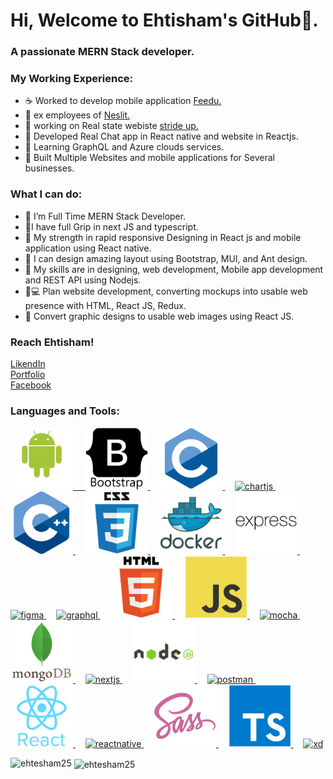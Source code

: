 <h1 align="left">Hi, Welcome to Ehtisham's GitHub👋.</h1>
<h3 align="left">A passionate MERN Stack developer.</h3>

<h3> My Working Experience:</h3>
<ul>
<li>☕ Worked to develop mobile application <a href="https://play.google.com/store/search?q=feedu&c=apps&hl=en&gl=US">Feedu.</a></li>
<li>🙋 ex employees of <a href="https://nesl-it.com/">Neslit.</a> </li>
<li>🙋 working on Real state webiste <a href="https://www.strideup.co/">stride up.</a> </li>
<li>🙋 Developed Real Chat app in React native and website in Reactjs.</li>
<li>🙋 Learning GraphQL and Azure clouds services.</li>
<li>🚀 Built Multiple Websites and mobile applications for Several businesses.</li>
</ul>
<h3 align="left">What I can do:</h3>
<ul>
<li align="left">🌱 I’m Full Time MERN Stack Developer.</li>
<li align="left">🌱I have full Grip in next JS and typescript.</li>
<li align="left">💪 My strength in rapid responsive Designing in React js and mobile application using React native.</li>
<li align="left">🎨 I can design amazing layout using Bootstrap, MUI, and Ant design.</li>
<li align="left">👯 My skills are in designing, web development, Mobile app development and REST API using Nodejs.</li>
<li align="left">🧑💻 Plan website development, converting mockups into usable web presence with HTML, React JS, Redux.</li>
<li align="left">🔨 Convert graphic designs to usable web images using React JS.</li>
</ul>

<h3>Reach Ehtisham!</h3>
<a target="_blank" href="https://www.linkedin.com/in/ehtisham-ul-haq-b92872161/"> LikendIn </a>
<br/>
<a target="_blank" href="https://ehtisham-mern-dev.netlify.app/"> Portfolio </a>
<br/>
<a target="_blank" href="https://web.facebook.com/ehtesham.ulhaq.503/"> Facebook </a>


<h3 align="left">Languages and Tools:</h3>
<p align="left"> <a href="https://developer.android.com" target="_blank" rel="noreferrer"> <img src="https://raw.githubusercontent.com/devicons/devicon/master/icons/android/android-original-wordmark.svg" alt="android" width="100" height="100"/> &nbsp; &nbsp;  </a> <a href="https://getbootstrap.com" target="_blank" rel="noreferrer"> <img src="https://raw.githubusercontent.com/devicons/devicon/master/icons/bootstrap/bootstrap-plain-wordmark.svg" alt="bootstrap" width="100" height="100"/> </a> &nbsp; &nbsp;  <a href="https://www.cprogramming.com/" target="_blank" rel="noreferrer"> <img src="https://raw.githubusercontent.com/devicons/devicon/master/icons/c/c-original.svg" alt="c" width="100" height="100"/> </a> &nbsp; &nbsp;  <a href="https://www.chartjs.org" target="_blank" rel="noreferrer"> <img src="https://www.chartjs.org/media/logo-title.svg" alt="chartjs" width="100" height="100"/> </a>&nbsp; &nbsp;  <a href="https://www.w3schools.com/cpp/" target="_blank" rel="noreferrer"> <img src="https://raw.githubusercontent.com/devicons/devicon/master/icons/cplusplus/cplusplus-original.svg" alt="cplusplus" width="100" height="100"/> </a>&nbsp; &nbsp;  <a href="https://www.w3schools.com/css/" target="_blank" rel="noreferrer"> <img src="https://raw.githubusercontent.com/devicons/devicon/master/icons/css3/css3-original-wordmark.svg" alt="css3" width="100" height="100"/> </a> &nbsp; &nbsp; <a href="https://www.docker.com/" target="_blank" rel="noreferrer"> <img src="https://raw.githubusercontent.com/devicons/devicon/master/icons/docker/docker-original-wordmark.svg" alt="docker" width="100" height="100"/> </a>&nbsp; &nbsp;  <a href="https://expressjs.com" target="_blank" rel="noreferrer"> <img src="https://raw.githubusercontent.com/devicons/devicon/master/icons/express/express-original-wordmark.svg" alt="express" width="100" height="100"/> </a>&nbsp; &nbsp;  <a href="https://www.figma.com/" target="_blank" rel="noreferrer"> <img src="https://www.vectorlogo.zone/logos/figma/figma-icon.svg" alt="figma" width="100" height="100"/> </a> &nbsp; &nbsp; <a href="https://graphql.org" target="_blank" rel="noreferrer"> <img src="https://www.vectorlogo.zone/logos/graphql/graphql-icon.svg" alt="graphql" width="100" height="100"/> </a>&nbsp; &nbsp;  <a href="https://www.w3.org/html/" target="_blank" rel="noreferrer"> <img src="https://raw.githubusercontent.com/devicons/devicon/master/icons/html5/html5-original-wordmark.svg" alt="html5" width="100" height="100"/> </a>&nbsp; &nbsp;  <a href="https://developer.mozilla.org/en-US/docs/Web/JavaScript" target="_blank" rel="noreferrer"> <img src="https://raw.githubusercontent.com/devicons/devicon/master/icons/javascript/javascript-original.svg" alt="javascript" width="100" height="100"/> </a>&nbsp; &nbsp;  <a href="https://mochajs.org" target="_blank" rel="noreferrer"> <img src="https://www.vectorlogo.zone/logos/mochajs/mochajs-icon.svg" alt="mocha" width="100" height="100"/> </a>&nbsp; &nbsp;  <a href="https://www.mongodb.com/" target="_blank" rel="noreferrer"> <img src="https://raw.githubusercontent.com/devicons/devicon/master/icons/mongodb/mongodb-original-wordmark.svg" alt="mongodb" width="100" height="100"/> </a>&nbsp; &nbsp;  <a href="https://nextjs.org/" target="_blank" rel="noreferrer"> <img src="https://cdn.worldvectorlogo.com/logos/nextjs-2.svg" alt="nextjs" width="100" height="100"/> </a>&nbsp; &nbsp;  <a href="https://nodejs.org" target="_blank" rel="noreferrer"> <img src="https://raw.githubusercontent.com/devicons/devicon/master/icons/nodejs/nodejs-original-wordmark.svg" alt="nodejs" width="100" height="100"/> </a>&nbsp; &nbsp;  <a href="https://postman.com" target="_blank" rel="noreferrer"> <img src="https://www.vectorlogo.zone/logos/getpostman/getpostman-icon.svg" alt="postman" width="100" height="100"/> </a>&nbsp; &nbsp;  <a href="https://reactjs.org/" target="_blank" rel="noreferrer"> <img src="https://raw.githubusercontent.com/devicons/devicon/master/icons/react/react-original-wordmark.svg" alt="react" width="100" height="100"/> </a>&nbsp; &nbsp;  <a href="https://reactnative.dev/" target="_blank" rel="noreferrer"> <img src="https://reactnative.dev/img/header_logo.svg" alt="reactnative" width="100" height="100"/> </a>&nbsp; &nbsp;  <a href="https://sass-lang.com" target="_blank" rel="noreferrer"> <img src="https://raw.githubusercontent.com/devicons/devicon/master/icons/sass/sass-original.svg" alt="sass" width="100" height="100"/> </a>&nbsp; &nbsp;  <a href="https://www.typescriptlang.org/" target="_blank" rel="noreferrer"> <img src="https://raw.githubusercontent.com/devicons/devicon/master/icons/typescript/typescript-original.svg" alt="typescript" width="100" height="100"/> </a>&nbsp; &nbsp;  <a href="https://www.adobe.com/products/xd.html" target="_blank" rel="noreferrer"> <img src="https://cdn.worldvectorlogo.com/logos/adobe-xd.svg" alt="xd" width="100" height="100"/> </a> </p>

<p><img align="left" src="https://github-readme-stats.vercel.app/api/top-langs?username=ehtesham25&show_icons=true&locale=en&layout=compact" alt="ehtesham25" /></p>

<p>&nbsp;<img align="center" src="https://github-readme-stats.vercel.app/api?username=ehtesham25&show_icons=true&locale=en" alt="ehtesham25" /></p>
